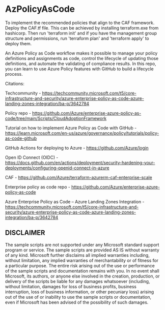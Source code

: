 # AzPolicyAsCode

To implement the recommended policies that align to the CAF framework. Deploy the CAF.tf file. This can be achieved by installing terraform.exe from hashicorp. 
Then run 'terraform init' and if you have the management group structure and permissions, run 'terraform plan' and 'terraform apply' to deploy them.

An Azure Policy as Code workflow makes it possible to manage your policy definitions and assignments as code, control the lifecycle of updating those definitions, and automate the validating of compliance results. In this repo, you can learn to use Azure Policy features with GitHub to build a lifecycle process. 

Citations: 

Techcommunity - https://techcommunity.microsoft.com/t5/core-infrastructure-and-security/azure-enterprise-policy-as-code-azure-landing-zones-integration/ba-p/3642784

Policy repo - https://github.com/Azure/enterprise-azure-policy-as-code/tree/main/Scripts/CloudAdoptionFramework

Tutorial on how to implement Azure Policy as Code with GitHub - https://learn.microsoft.com/en-us/azure/governance/policy/tutorials/policy-as-code-github

GitHub Actions for deploying to Azure - https://github.com/Azure/login

Open ID Connect (OIDC) - https://docs.github.com/en/actions/deployment/security-hardening-your-deployments/configuring-openid-connect-in-azure

CAF - https://github.com/Azure/terraform-azurerm-caf-enterprise-scale

Enterprise policy as code repo - https://github.com/Azure/enterprise-azure-policy-as-code

Azure Enterprise Policy as Code – Azure Landing Zones Integration - https://techcommunity.microsoft.com/t5/core-infrastructure-and-security/azure-enterprise-policy-as-code-azure-landing-zones-integration/ba-p/3642784

## DISCLAIMER
The sample scripts are not supported under any Microsoft standard support program or service. The sample scripts are provided AS IS without warranty of any kind. Microsoft further disclaims all implied warranties including, without limitation, any implied warranties of merchantability or of fitness for a particular purpose. The entire risk arising out of the use or performance of the sample scripts and documentation remains with you. In no event shall Microsoft, its authors, or anyone else involved in the creation, production, or delivery of the scripts be liable for any damages whatsoever (including, without limitation, damages for loss of business profits, business interruption, loss of business information, or other pecuniary loss) arising out of the use of or inability to use the sample scripts or documentation, even if Microsoft has been advised of the possibility of such damages.
